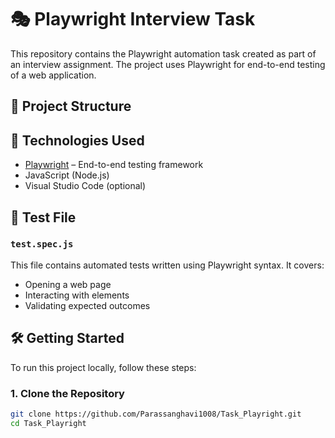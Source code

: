 # 🎭 Playwright Interview Task

This repository contains the Playwright automation task created as part of an interview assignment. The project uses Playwright for end-to-end testing of a web application.

## 📂 Project Structure


## 🚀 Technologies Used

- [Playwright](https://playwright.dev/) – End-to-end testing framework
- JavaScript (Node.js)
- Visual Studio Code (optional)

## 🧪 Test File

### `test.spec.js`
This file contains automated tests written using Playwright syntax. It covers:
- Opening a web page
- Interacting with elements
- Validating expected outcomes

## 🛠️ Getting Started

To run this project locally, follow these steps:

### 1. Clone the Repository
```bash
git clone https://github.com/Parassanghavi1008/Task_Playright.git
cd Task_Playright
